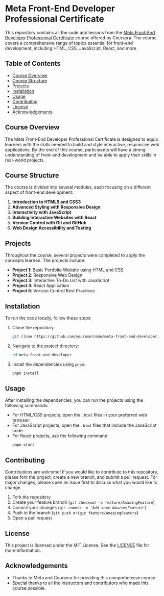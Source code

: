 # Meta Front-End Developer Professional Certificate

This repository contains all the code and lessons from the [Meta Front-End Developer Professional Certificate](https://www.coursera.org/professional-certificates/meta-front-end-developer) course offered by Coursera. The course covers a comprehensive range of topics essential for front-end development, including HTML, CSS, JavaScript, React, and more.

## Table of Contents

- [Course Overview](#course-overview)
- [Course Structure](#course-structure)
- [Projects](#projects)
- [Installation](#installation)
- [Usage](#usage)
- [Contributing](#contributing)
- [License](#license)
- [Acknowledgements](#acknowledgements)

## Course Overview

The Meta Front-End Developer Professional Certificate is designed to equip learners with the skills needed to build and style interactive, responsive web applications. By the end of this course, participants will have a strong understanding of front-end development and be able to apply their skills in real-world projects.

## Course Structure

The course is divided into several modules, each focusing on a different aspect of front-end development:

1. **Introduction to HTML5 and CSS3**
2. **Advanced Styling with Responsive Design**
3. **Interactivity with JavaScript**
4. **Building Interactive Websites with React**
5. **Version Control with Git and GitHub**
6. **Web Design Accessibility and Testing**

## Projects

Throughout the course, several projects were completed to apply the concepts learned. The projects include:

- **Project 1**: Basic Portfolio Website using HTML and CSS
- **Project 2**: Responsive Web Design
- **Project 3**: Interactive To-Do List with JavaScript
- **Project 4**: React Application
- **Project 5**: Version Control Best Practices

## Installation

To run the code locally, follow these steps:

1. Clone the repository:
   ```bash
   git clone https://github.com/yourusername/meta-front-end-developer.git
   ```
2. Navigate to the project directory:
   ```bash
   cd meta-front-end-developer
   ```
3. Install the dependencies using `pnpm`:
   ```bash
   pnpm install
   ```

## Usage

After installing the dependencies, you can run the projects using the following commands:

- For HTML/CSS projects, open the `.html` files in your preferred web browser.
- For JavaScript projects, open the `.html` files that include the JavaScript code.
- For React projects, use the following command:
  ```bash
  pnpm start
  ```

## Contributing

Contributions are welcome! If you would like to contribute to this repository, please fork the project, create a new branch, and submit a pull request. For major changes, please open an issue first to discuss what you would like to change.

1. Fork the repository
2. Create your feature branch (`git checkout -b feature/AmazingFeature`)
3. Commit your changes (`git commit -m 'Add some AmazingFeature'`)
4. Push to the branch (`git push origin feature/AmazingFeature`)
5. Open a pull request

## License

This project is licensed under the MIT License. See the [LICENSE](LICENSE) file for more information.

## Acknowledgements

- Thanks to Meta and Coursera for providing this comprehensive course.
- Special thanks to all the instructors and contributors who made this course possible.

